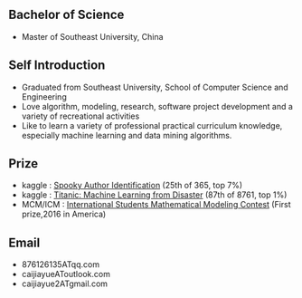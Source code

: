 ## Bachelor of Science

- Master of Southeast University, China

## Self Introduction

- Graduated from Southeast University, School of Computer Science and Engineering
- Love algorithm, modeling, research, software project development and a variety of recreational activities
- Like to learn a variety of professional practical curriculum knowledge, especially machine learning and data mining algorithms.

## Prize

- kaggle : [Spooky Author Identification](https://www.kaggle.com/c/spooky-author-identification) (25th of 365, top 7%)
- kaggle : [Titanic: Machine Learning from Disaster](https://www.kaggle.com/c/titanic) (87th of 8761, top 1%)
- MCM/ICM : [International Students Mathematical Modeling Contest](https://www.comap.com/undergraduate/contests/) (First prize,2016 in America)

## Email

- 876126135ATqq.com
- caijiayueAToutlook.com
- caijiayue2ATgmail.com
